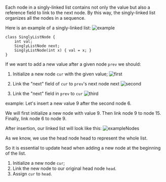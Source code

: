 Each node in a singly-linked list contains not only the value but also a reference field to link to the next node.
By this way, the singly-linked list organizes all the nodes in a sequence.

Here is an example of a singly-linked list:
![example](https://s3-lc-upload.s3.amazonaws.com/uploads/2018/04/12/screen-shot-2018-04-12-at-152754.png)

```
class SinglyListNode {
    int val;
    SinglyListNode next;
    SinglyListNode(int x) { val = x; }
}
```

If we want to add a new value after a given node `prev` we should:
1. Initialize a new node `cur` with the given value;
![first](https://s3-lc-upload.s3.amazonaws.com/uploads/2018/04/26/screen-shot-2018-04-25-at-163224.png)

2. Link the "next" field of `cur` to `prev`'s next node next
![second](https://s3-lc-upload.s3.amazonaws.com/uploads/2018/04/26/screen-shot-2018-04-25-at-163234.png)

3. Link the "next" field in `prev` to `cur`
![third](https://s3-lc-upload.s3.amazonaws.com/uploads/2018/04/26/screen-shot-2018-04-25-at-163243.png)

example:
Let's insert a new value 9 after the second node 6.

We will first initialize a new node with value 9.
Then link node 9 to node 15.
Finally, link node 6 to node 9.

After insertion, our linked list will look like this:
![exampleNodes](https://s3-lc-upload.s3.amazonaws.com/uploads/2018/04/12/screen-shot-2018-04-12-at-154238.png)

As we know, we use the head node head to represent the whole list.

So it is essential to update head when adding a new node at the beginning of the list.

1. Initialize a new node `cur`;
2. Link the new node to our original head node `head`.
3. Assign `cur` to `head`.



